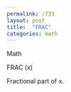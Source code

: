 ```yaml
---
permalink: /733
layout: post
title:  "FRAC"
categories: math
---
```

Math

FRAC (x)

Fractional part of x.

